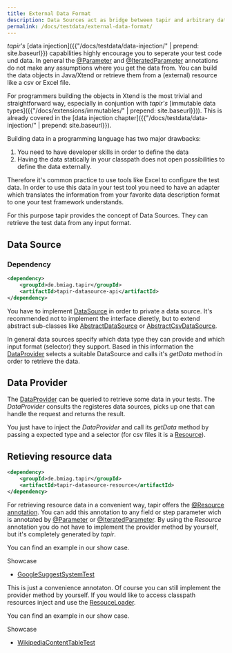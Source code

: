 ```yaml
---
title: External Data Format
description: Data Sources act as bridge between tapir and arbitrary data formats (e.g. csv, Excel,...).
permalink: /docs/testdata/external-data-format/
---
```


<i>tapir's</i> [data injection]({{"/docs/testdata/data-injection/" | prepend: site.baseurl}}) capabilities highly encourage you to seperate your test code und data. In general the [@Parameter](https://www.javadoc.io/page/de.bmiag.tapir/tapir/latest/de/bmiag/tapir/execution/annotations/parameter/Parameter.html) and
[@IteratedParameter](https://www.javadoc.io/page/de.bmiag.tapir/tapir/latest/de/bmiag/tapir/execution/annotations/parameter/IteratedParameter.html) annotations do not make any assumptions where you get the data from. You can build the data objects in Java/Xtend or retrieve them from a (external) resource like a csv or Excel file.

For programmers building the objects in Xtend is the most trivial and straightforward way, especially in conjuntion with <i>tapir's</i> [immutable data types]({{"/docs/extensions/immutables/" | prepend: site.baseurl}})). This is already covered in the [data injection chapter]({{"/docs/testdata/data-injection/" | prepend: site.baseurl}}).

Building data in a programming language has two major drawbacks:
1. You need to have developer skills in order to define the data
1. Having the data statically in your classpath does not open possibilities to define the data externally.

Therefore it's common practice to use tools like Excel to configure the test data. In order to use this data in your test tool you need to have an adapter which translates the information from your favorite data description format to one your test framework understands.

For this purpose tapir provides the concept of Data Sources. They can retrieve the test data from any input format.

## Data Source
### Dependency

``` xml
<dependency>
    <groupId>de.bmiag.tapir</groupId>
    <artifactId>tapir-datasource-api</artifactId>
</dependency>
```

You have to implement [DataSource](https://www.javadoc.io/page/de.bmiag.tapir/tapir/latest/de/bmiag/tapir/datasource/api/DataSource.html) in order to private a data source. It's recommended not to implement the interface dieretly, but to extend abstract sub-classes like [AbstractDataSource](https://www.javadoc.io/page/de.bmiag.tapir/tapir/latest/de/bmiag/tapir/datasource/api/AbstractDataSource.html) or [AbstractCsvDataSource](https://www.javadoc.io/page/de/bmiag/tapir/datasource/csv/AbstractCsvDataSource.html).

In general data sources specify which data type they can provide and which input format (selector) they support. Based in this information the [DataProvider](#data-provider) selects a suitable DataSource and calls it's *getData* method in order to retrieve the data.

## Data Provider
The [DataProvider](https://www.javadoc.io/page/de.bmiag.tapir/tapir/latest/de/bmiag/tapir/datasource/api/DataProvider.html) can be queried to retrieve some data in your tests. The *DataProvider* consults the registeres data sources, picks up one that can handle the request and returns the result.

You just have to inject the *DataProvider* and call its *getData* method by passing a expected type and a selector (for csv files it is a [Resource](https://docs.spring.io/spring-framework/docs/current/javadoc-api/org/springframework/core/io/Resource.html)).

## Retieving resource data

``` xml
<dependency>
    <groupId>de.bmiag.tapir</groupId>
    <artifactId>tapir-datasource-resource</artifactId>
</dependency>
```
For retrieving resource data in a convenient way, tapir offers the [@Resource annotation](https://www.javadoc.io/page/de.bmiag.tapir/tapir/latest/de\bmiag\tapir\datasource\resource\annotations\Resource.html). You can add this annotation to any field or step parameter wich is annotated by [@Parameter](https://www.javadoc.io/page/de.bmiag.tapir/tapir/latest/de/bmiag/tapir/execution/annotations/parameter/Parameter.html) or
[@IteratedParameter](https://www.javadoc.io/page/de.bmiag.tapir/tapir/latest/de/bmiag/tapir/execution/annotations/parameter/IteratedParameter.html). By using the *Resource* annotation you do not have to implement the provider method by yourself, but it's completely generated by <i>tapir</i>.

You can find an example in our show case.

<div class="panel panel-info">
  <div class="panel-heading">
    <div class="panel-title"><i class="fa fa-external-link" aria-hidden="true"></i> Showcase</div>
  </div>
  <div class="panel-body">
  <ul>
      <li>
          <a href="https://github.com/tapir-test/tapir-showcase/blob/master/google/google-systemtest/src/test/java/de/bmiag/tapir/showcase/google/systemtest/GoogleSuggestSystemTest.xtend">GoogleSuggestSystemTest</a>
      </li>
  </ul>
  </div>
</div>

This is just a convenience annotaton. Of course you can still implement the provider method by yourself. If you would like to access classpath resources inject and use the [ResouceLoader](https://docs.spring.io/spring/docs/current/javadoc-api/org/springframework/core/io/ResourceLoader.html).

You can find an example in our show case.

<div class="panel panel-info">
  <div class="panel-heading">
    <div class="panel-title"><i class="fa fa-external-link" aria-hidden="true"></i> Showcase</div>
  </div>
  <div class="panel-body">
  <ul>
      <li>
          <a href="https://github.com/tapir-test/tapir-showcase/blob/master/wikipedia/src/test/java/de/bmiag/tapir/showcase/wikipedia/test/WikipediaContentTableTest.xtend">WikipediaContentTableTest</a>
      </li>
  </ul>
  </div>
</div>
